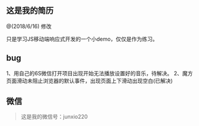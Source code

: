 ## 这是我的简历
@(2018/6/16) 修改

只是学习JS移动端响应式开发的一个小demo，仅仅是作为练习。

## bug

1、用自己的6S微信打开项目出现开始无法播放设置好的音乐，待解决。
2、魔方页面滑动未阻止浏览器的默认事件，出现页面上下滑动出现空白(已解决)

## 微信

> 这是我的微信号：junxio220


